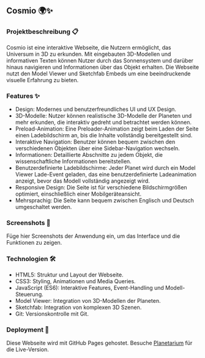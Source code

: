 ## Cosmio 🌍✨

### Projektbeschreibung 📋

Cosmio ist eine interaktive Webseite, die Nutzern ermöglicht, das Universum in 3D zu erkunden. Mit eingebauten 3D-Modellen und informativen Texten können Nutzer durch das Sonnensystem und darüber hinaus navigieren und Informationen
über das Objekt erhalten. Die Webseite nutzt den Model Viewer und Sketchfab Embeds um eine beeindruckende visuelle Erfahrung zu bieten.

### Features ✨

- Design: Modernes und benutzerfreundliches UI und UX Design.
- 3D-Modelle: Nutzer können realistische 3D-Modelle der Planeten und mehr erkunden, die interaktiv gedreht und betrachtet werden können.
- Preload-Animation: Eine Preloader-Animation zeigt beim Laden der Seite einen Ladebildschirm an, bis die Inhalte vollständig bereitgestellt sind.
- Interaktive Navigation: Benutzer können bequem zwischen den verschiedenen Objekten über eine Sidebar-Navigation wechseln.
- Informationen: Detaillierte Abschnitte zu jedem Objekt, die wissenschaftliche Informationen bereitstellen.
- Benutzerdefinierte Ladebildschirme: Jeder Planet wird durch ein Model Viewer Lade-Event geladen, das eine benutzerdefinierte Ladeanimation anzeigt, bevor das Modell vollständig angezeigt wird.
- Responsive Design: Die Seite ist für verschiedene Bildschirmgrößen optimiert, einschließlich einer Mobilgeräteansicht.
- Mehrsprachig: Die Seite kann bequem zwischen Englisch und Deutsch umgeschaltet werden.

### Screenshots 📸

Füge hier Screenshots der Anwendung ein, um das Interface und die Funktionen zu zeigen.

### Technologien 🛠️

- HTML5: Struktur und Layout der Webseite.
- CSS3: Styling, Animationen und Media Queries.
- JavaScript (ES6): Interaktive Features, Event-Handling und Modell-Steuerung.
- Model Viewer: Integration von 3D-Modellen der Planeten.
- Sketchfab: Integration von komplexen 3D Szenen.
- Git: Versionskontrolle mit Git.
  
### Deployment 🚀
Diese Webseite wird mit GitHub Pages gehostet. Besuche [Planetarium](https://ivan-555.github.io/Cosmio/) für die Live-Version.

